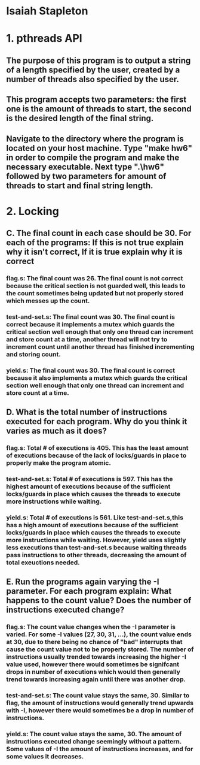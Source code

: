 # Isaiah Stapleton

# 1. pthreads API

## The purpose of this program is to output a string of a length specified by the user, created by a number of threads also specified by the user.

## This program accepts two parameters: the first one is the amount of threads to start, the second is the desired length of the final string.

## Navigate to the directory where the program is located on your host machine. Type "make hw6" in order to compile the program and make the necessary executable. Next type ".\hw6" followed by two parameters for amount of threads to start and final string length.

# 2. Locking

## C. The final count in each case should be 30. For each of the programs: If this is not true explain why it isn't correct, If it is true explain why it is correct

### flag.s: The final count was 26. The final count is not correct because the critical section is not guarded well, this leads to the count sometimes being updated but not properly stored which messes up the count.

### test-and-set.s: The final count was 30. The final count is correct because it implements a mutex which guards the critical section well enough that only one thread can increment and store count at a time, another thread will not try to increment count until another thread has finished incrementing and storing count.

### yield.s: The final count was 30. The final count is correct because it also implements a mutex which guards the critical section well enough that only one thread can increment and store count at a time. 

## D. What is the total number of instructions executed for each program. Why do you think it varies as much as it does?

### flag.s: Total # of executions is 405. This has the least amount of executions because of the lack of locks/guards in place to properly make the program atomic.

### test-and-set.s: Total # of executions is 597. This has the highest amount of executions because of the sufficient locks/guards in place which causes the threads to execute more instructions while waiting. 

### yield.s: Total # of executions is 561. Like test-and-set.s,this has a high amount of executions because of the sufficient locks/guards in place which causes the threads to execute more instructions while waiting. However, yield uses slightly less executions than test-and-set.s because waiting threads pass instructions to other threads, decreasing the amount of total exeuctions needed.

## E. Run the programs again varying the -I parameter. For each program explain: What happens to the count value? Does the number of instructions executed change?

### flag.s: The count value changes when the -I parameter is varied. For some -I values (27, 30, 31, ...), the count value ends at 30, due to there being no chance of "bad" interrupts that cause the count value not to be properly stored. The number of instructions usually trended towards increasing the higher -I value used, however there would sometimes be signifcant drops in number of executions which would then generally trend towards increasing again until there was another drop.

### test-and-set.s: The count value stays the same, 30. Similar to flag, the amount of instructions would generally trend upwards with -I, however there would sometimes be a drop in number of instructions. 

### yield.s: The count value stays the same, 30. The amount of instructions executed change seemingly without a pattern. Some values of -I the amount of instructions increases, and for some values it decreases.